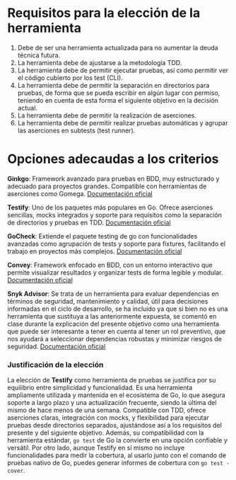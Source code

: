 # Requisitos para la elección de la herramienta
1. Debe de ser una herramienta actualizada para no aumentar la deuda técnica futura.
2. La herramienta debe de ajustarse a la metodología TDD.
3. La herramienta debe de permitir ejecutar pruebas, así como permitir ver el código cubierto por los test (CLI).
4. La herramienta debe de permitir la separación en directorios para pruebas, de forma que se pueda escribir en algún lugar con permiso, teniendo en cuenta de esta forma el siguiente objetivo en la decisión actual.
5. La herramienta debe de permitir la realización de aserciones.
6. La herramienta debe de permitir realizar pruebas automáticas y agrupar las aserciones en subtests (test runner).

# Opciones adecaudas a los criterios

**Ginkgo**: Framework avanzado para pruebas en BDD, muy estructurado y adecuado para proyectos grandes. Compatible con herramientas de aserciones como Gomega.
[Documentación oficial](https://github.com/onsi/ginkgo)

**Testify**: Uno de los paquetes más populares en Go. Ofrece aserciones sencillas, mocks integrados y soporte para requisitos como la separación de directorios y pruebas en TDD.
[Documentación oficial](https://github.com/stretchr/testify) 

**GoCheck**: Extiende el paquete testing de go con funcionalidades avanzadas como agrupación de tests y soporte para fixtures, facilitando el trabajo en proyectos más complejos.
[Documentación oficial](https://github.com/go-check/check)

**Convey**: Framework enfocado en BDD, con un entorno interactivo que permite visualizar resultados y organizar tests de forma legible y modular.
[Documentación oficial](https://github.com/smartystreets/goconvey)

**Snyk Advisor**: Se trata de un herramienta para evaluar dependencias en términos de seguridad, mantenimiento y calidad, útil para decisiones informadas en el ciclo de desarrollo, se ha incluido ya que si bien no es una herramienta que sustituya a las anteriormente expuesta, se comentó en clase durante la explicación del presente objetivo como una herramienta que puede ser interesante a tener en cuenta al tener un rol preventivo, que nos ayudará a seleccionar dependencias robustas y minimizar riesgos de seguridad.
[Documentación oficial](https://snyk.io/advisor/golang)

### Justificación de la elección
La elección de **Testify** como herramienta de pruebas se justifica por su equilibrio entre simplicidad y funcionalidad. Es una herramienta ampliamente utilizada y mantenida en el ecosistema de Go, lo que asegura soporte a largo plazo y una actualización frecuente, siendo la última del mismo de hace menos de una semana. Compatible con TDD, ofrece aserciones claras, integración con mocks, y flexibilidad para ejecutar pruebas desde directorios separados, ajustándose así a los requisitos del presente y del siguiente objetivo. Además, su compatibilidad con la herramienta estándar, `go test` de Go la convierte en una opción confiable y versátil.
Por otro lado, aunque Testify en sí mismo no incluye funcionalidades para medir la cobertura, al usarlo junto con el comando de pruebas nativo de Go, puedes generar informes de cobertura con `go test -cover`.